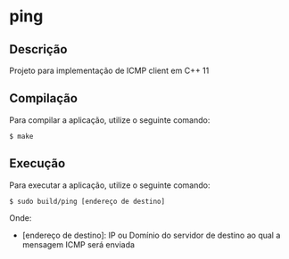 # ping

## Descrição 
Projeto para implementação de ICMP client em C++ 11

## Compilação
Para compilar a aplicação, utilize o seguinte comando:

    $ make

## Execução
Para executar a aplicação, utilize o seguinte comando:

    $ sudo build/ping [endereço de destino]

Onde:

* [endereço de destino]:  IP ou Domínio do servidor de destino ao qual a mensagem ICMP será enviada